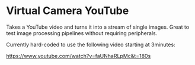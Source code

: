 # Virtual Camera YouTube

Takes a YouTube video and turns it into a stream of single images.
Great to test image processing pipelines without requiring peripherals.

Currently hard-coded to use the following video starting at 3minutes:

https://www.youtube.com/watch?v=faUNhaRLpMc&t=180s